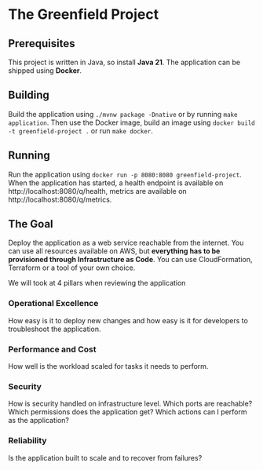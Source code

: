 # The Greenfield Project

## Prerequisites

This project is written in Java, so install **Java 21**. The application can be shipped using **Docker**.

## Building

Build the application using `./mvnw package -Dnative` or by running `make application`. Then use the Docker image, build an image using `docker build -t greenfield-project .` or run `make docker`.

## Running

Run the application using `docker run -p 8080:8080 greenfield-project`. When the application has started, a health endpoint is available on http://localhost:8080/q/health, metrics are available on http://localhost:8080/q/metrics.

## The Goal

Deploy the application as a web service reachable from the internet. You can use all resources available on AWS, but **everything has to be provisioned through Infrastructure as Code**. You can use CloudFormation, Terraform or a tool of your own choice.

We will took at 4 pillars when reviewing the application

### Operational Excellence

How easy is it to deploy new changes and how easy is it for developers to troubleshoot the application. 

### Performance and Cost

How well is the workload scaled for tasks it needs to perform.

### Security

How is security handled on infrastructure level. Which ports are reachable? Which permissions does the application get? Which actions can I perform as the application?

### Reliability

Is the application built to scale and to recover from failures?